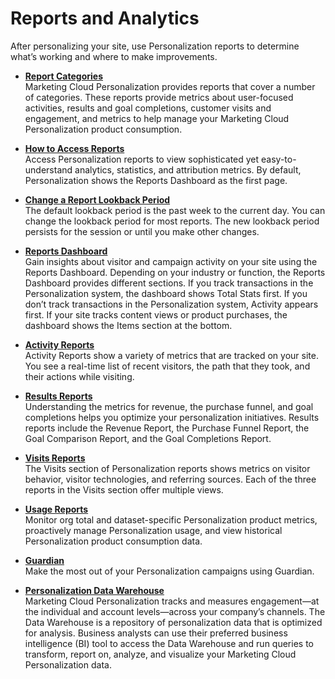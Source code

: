 

# Reports and Analytics

After personalizing your site, use Personalization reports to determine what’s
working and where to make improvements.

  * **[Report Categories](https://help.salesforce.com/s/articleView?id=sf.mc_pers_report_categories.htm&language=en_US&type=5)**  
Marketing Cloud Personalization provides reports that cover a number of
categories. These reports provide metrics about user-focused activities,
results and goal completions, customer visits and engagement, and metrics to
help manage your Marketing Cloud Personalization product consumption.

  * **[How to Access Reports](https://help.salesforce.com/s/articleView?id=sf.mc_pers_report_access.htm&language=en_US&type=5)**  
Access Personalization reports to view sophisticated yet easy-to-understand
analytics, statistics, and attribution metrics. By default, Personalization
shows the Reports Dashboard as the first page.

  * **[Change a Report Lookback Period](https://help.salesforce.com/s/articleView?id=sf.mc_pers_report_change_lookback.htm&language=en_US&type=5)**  
The default lookback period is the past week to the current day. You can
change the lookback period for most reports. The new lookback period persists
for the session or until you make other changes.

  * **[Reports Dashboard](https://help.salesforce.com/s/articleView?id=sf.mc_pers_report_dashboard.htm&language=en_US&type=5#mc_pers_report_dashboard)**  
Gain insights about visitor and campaign activity on your site using the
Reports Dashboard. Depending on your industry or function, the Reports
Dashboard provides different sections. If you track transactions in the
Personalization system, the dashboard shows Total Stats first. If you don’t
track transactions in the Personalization system, Activity appears first. If
your site tracks content views or product purchases, the dashboard shows the
Items section at the bottom.

  * **[Activity Reports](https://help.salesforce.com/s/articleView?id=sf.mc_pers_report_activity.htm&language=en_US&type=5)**  
Activity Reports show a variety of metrics that are tracked on your site. You
see a real-time list of recent visitors, the path that they took, and their
actions while visiting.

  * **[Results Reports](https://help.salesforce.com/s/articleView?id=sf.mc_pers_report_results.htm&language=en_US&type=5)**  
Understanding the metrics for revenue, the purchase funnel, and goal
completions helps you optimize your personalization initiatives. Results
reports include the Revenue Report, the Purchase Funnel Report, the Goal
Comparison Report, and the Goal Completions Report.

  * **[Visits Reports](https://help.salesforce.com/s/articleView?id=sf.mc_pers_report_visits.htm&language=en_US&type=5)**  
The Visits section of Personalization reports shows metrics on visitor
behavior, visitor technologies, and referring sources. Each of the three
reports in the Visits section offer multiple views.

  * **[Usage Reports](https://help.salesforce.com/s/articleView?id=sf.mc_pers_report_usage.htm&language=en_US&type=5)**  
Monitor org total and dataset-specific Personalization product metrics,
proactively manage Personalization usage, and view historical Personalization
product consumption data.

  * **[Guardian](https://help.salesforce.com/s/articleView?id=sf.mc_pers_guardian.htm&language=en_US&type=5)**  
Make the most out of your Personalization campaigns using Guardian.

  * **[Personalization Data Warehouse](https://help.salesforce.com/s/articleView?id=sf.mc_pers_data_warehouse.htm&language=en_US&type=5)**  
Marketing Cloud Personalization tracks and measures engagement—at the
individual and account levels—across your company’s channels. The Data
Warehouse is a repository of personalization data that is optimized for
analysis. Business analysts can use their preferred business intelligence (BI)
tool to access the Data Warehouse and run queries to transform, report on,
analyze, and visualize your Marketing Cloud Personalization data.

